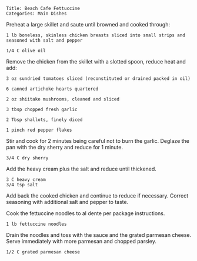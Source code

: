 ~~~ recipe-info
Title: Beach Cafe Fettuccine
Categories: Main Dishes
~~~

Preheat a large skillet and saute until browned and cooked through:

~~~ recipe-ingredients
1 lb boneless, skinless chicken breasts sliced into small strips and seasoned with salt and pepper

1/4 C olive oil
~~~

Remove the chicken from the skillet with a slotted spoon, reduce heat and add:

~~~ recipe-ingredients
3 oz sundried tomatoes sliced (reconstituted or drained packed in oil)

6 canned artichoke hearts quartered

2 oz shiitake mushrooms, cleaned and sliced

3 tbsp chopped fresh garlic

2 Tbsp shallots, finely diced

1 pinch red pepper flakes
~~~

Stir and cook for 2 minutes being careful not to burn the garlic.  Deglaze the pan with the dry
sherry and reduce for 1 minute.

~~~ recipe-ingredients
3/4 C dry sherry
~~~

Add the heavy cream plus the salt and reduce until thickened.

~~~ recipe-ingredients
3 C heavy cream
3/4 tsp salt
~~~

Add back the cooked chicken and continue to reduce if necessary.  Correct seasoning with additional
salt and pepper to taste.

Cook the fettuccine noodles to al dente per package instructions.

~~~ recipe-ingredients
1 lb fettuccine noodles
~~~

Drain the noodles and toss with
the sauce and the grated parmesan cheese.  Serve immediately with more parmesan and chopped
parsley.

~~~ recipe-ingredients
1/2 C grated parmesan cheese
~~~
